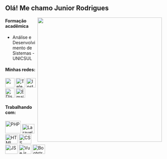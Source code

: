 ## Olá! Me chamo Junior Rodrigues

<img align="right" src="https://i.imgur.com/QhazGND.png" width="400px">

#### Formação acadêmica

* Análise e Desenvolvimento de Sistemas - UNICSUL

#### Minhas redes:
<a href="https://github.com/juniorrodriguesazevedo/Contato" target="_blank"><img src="https://i.imgur.com/An0fQHP.png" height="30" width="30"></a>
<a href="https://github.com/juniorrodriguesazevedo/Contato" target="_blank"><img src="https://i.imgur.com/oo7Peve.png" alt="Telegram" height="30" width="30"></a>
<a href="https://github.com/juniorrodriguesazevedo/Contato" target="_blank"><img src="https://i.imgur.com/gHxAJ8h.png" alt="Instagram" height="30" width="30"></a>
<a href="https://github.com/juniorrodriguesazevedo/Contato" target="_blank"><img src="https://i.imgur.com/1DcJ4pA.png" alt="Discord" height="30" width="30"></a>
<a href="https://github.com/juniorrodriguesazevedo/Contato" target="_blank"><img src="https://i.imgur.com/jfura9N.png" alt="Email" height="30" width="30"></a>

#### Trabalhando com:
<div>
<img src="https://icongr.am/devicon/php-original.svg?size=120&color=currentColor" alt="PHP" height="40" width="50">
<img src="https://icongr.am/devicon/laravel-plain.svg?size=120&color=f74408" alt="Laravel" height="30" width="40">
<img src="https://icongr.am/devicon/html5-original.svg?size=120&color=f74408" alt="HTML" height="30" width="40">
<img src="https://icongr.am/devicon/css3-original.svg?size=120&color=f74408" alt="CSS" height="30" width="40">
<img src="https://icongr.am/devicon/javascript-original.svg?size=120&color=f74408" alt="JS" height="30" width="40">
<img src="https://icongr.am/devicon/vuejs-original.svg?size=120&color=currentColor" alt="Vue.js" height="30" width="40">
<img src="https://icongr.am/devicon/bootstrap-plain.svg?size=120&color=5642eb" alt="Bootstrap" height="30" width="40">
</div>



